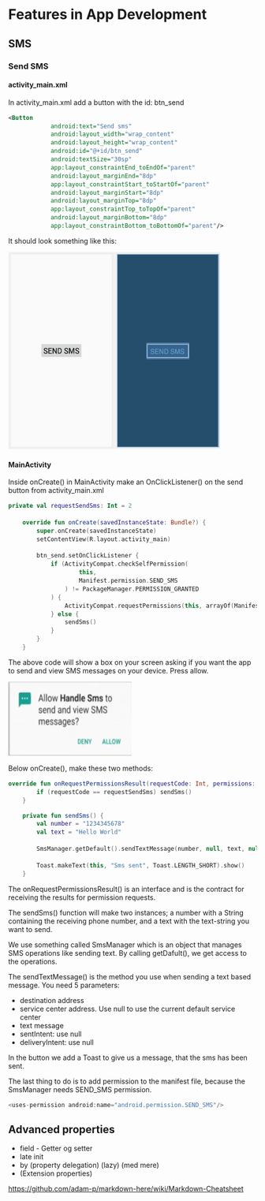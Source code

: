 # Features in App Development

## SMS

### Send SMS

#### activity_main.xml

In activity_main.xml add a button with the id: btn_send

```xml
<Button
            android:text="Send sms"
            android:layout_width="wrap_content"
            android:layout_height="wrap_content"
            android:id="@+id/btn_send"
            android:textSize="30sp"
            app:layout_constraintEnd_toEndOf="parent"
            android:layout_marginEnd="8dp"
            app:layout_constraintStart_toStartOf="parent"
            android:layout_marginStart="8dp"
            android:layout_marginTop="8dp"
            app:layout_constraintTop_toTopOf="parent"
            android:layout_marginBottom="8dp"
            app:layout_constraintBottom_toBottomOf="parent"/>
```
It should look something like this:

<img src="https://github.com/pernillelorup/AppDevelopmentFeatures/blob/master/Images/Send_button.png" width="430" height="400">

#### MainActivity

Inside onCreate() in MainActivity make an OnClickListener() on the send button from activity_main.xml

```kotlin
private val requestSendSms: Int = 2

    override fun onCreate(savedInstanceState: Bundle?) {
        super.onCreate(savedInstanceState)
        setContentView(R.layout.activity_main)

        btn_send.setOnClickListener {
            if (ActivityCompat.checkSelfPermission(
                    this,
                    Manifest.permission.SEND_SMS
                ) != PackageManager.PERMISSION_GRANTED
            ) {
                ActivityCompat.requestPermissions(this, arrayOf(Manifest.permission.SEND_SMS), requestSendSms)
            } else {
                sendSms()
            }
        }
    }
```
The above code will show a box on your screen asking if you want the app to send and view SMS messages on your device. Press allow.

<img src="https://github.com/pernillelorup/AppDevelopmentFeatures/blob/master/Images/allowMessages.png" width="250" height="150">

Below onCreate(), make these two methods:

```kotlin
override fun onRequestPermissionsResult(requestCode: Int, permissions: Array<out String>, grantResults: IntArray) {
        if (requestCode == requestSendSms) sendSms()
    }
```


```kotlin
    private fun sendSms() {
        val number = "1234345678"
        val text = "Hello World"

        SmsManager.getDefault().sendTextMessage(number, null, text, null, null)

        Toast.makeText(this, "Sms sent", Toast.LENGTH_SHORT).show()
    }
```
The onRequestPermissionsResult() is an interface and is the contract for receiving the results for permission requests.

The sendSms() function will make two instances; a number with a String containing the receiving phone number, and a text with the text-string you want to send. 

We use something called SmsManager which is an object that manages SMS operations like sending text. By calling getDafult(), we get access to the operations. 

The sendTextMessage() is the method you use when sending a text based message. 
You need 5 parameters: 
* destination address
* service center address. Use null to use the current default service center
* text message
* sentIntent: use null
* deliveryIntent: use null

In the button we add a Toast to give us a message, that the sms has been sent. 

The last thing to do is to add permission to the manifest file, because the SmsManager needs SEND_SMS permission.

```kotlin
<uses-permission android:name="android.permission.SEND_SMS"/>
```


## Advanced properties
* field - Getter og setter
* late init
* by (property delegation) (lazy) (med mere)
* (Extension properties)


https://github.com/adam-p/markdown-here/wiki/Markdown-Cheatsheet
